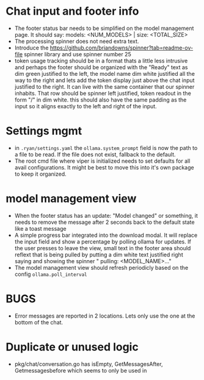 # Chat input and footer info
- The footer status bar needs to be simplified on the model management page. It should say: models: <NUM_MODELS> | size: <TOTAL_SIZE>
- The processing spinner does not need extra text.
- Introduce the https://github.com/briandowns/spinner?tab=readme-ov-file spinner library and use spinner number 25
- token usage tracking should be in a format thats a little less intrusive and perhaps the footer should be organized with the "Ready" text as dim green justified to the left, the model name dim white justified all the way to the right and lets add the token display just above the chat input justified to the right. It can live with the same container that our spinner inhabits. That row should be spinner left justified, token readout in the form "<IN>/<OUT>" in dim white. this should also have the same padding as the input so it aligns exactly to the left and right of the input.



# Settings mgmt
- in `.ryan/settings.yaml` the `ollama.system_prompt` field is now the path to a file to be read. If the file does not exist, fallback to the default.
- The root cmd file where viper is initialized needs to set defaults for all avail configurations. It might be best to move this into it's own package to keep it organized.

# model management view
- When the footer status has an update: "Model changed" or something, it needs to remove the message after 2 seconds back to the default state like a toast message
- A simple progress bar integrated into the download modal. It will replace the input field and show a percentage by polling ollama for updates. If the user presses <esc> to leave the view, small text in the footer area should reflext that <model> is being pulled by putting a dim white text justified right saying and showing the spinner "<SPINNER> pulling: <MODEL_NAME>..."
- The model management view should refresh periodicly based on the config `ollama.poll_interval`

# BUGS
- Error messages are reported in 2 locations. Lets only use the one at the bottom of the chat.

# Duplicate or unused logic
- pkg/chat/conversation.go has isEmpty, GetMessagesAfter, Getmessagesbefore which seems to only be used in